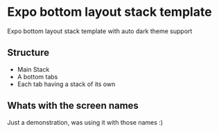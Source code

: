 # Expo bottom layout stack template

Expo bottom layout stack template with auto dark theme support

## Structure
* Main Stack
* A bottom tabs
* Each tab having a stack of its own

## Whats with the screen names
Just a demonstration, was using it with those names :)
